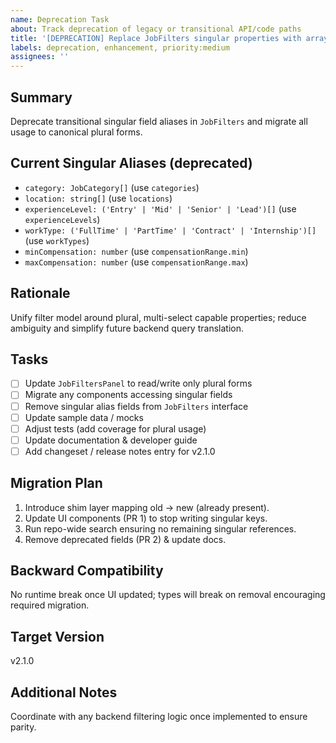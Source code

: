 ```yaml
---
name: Deprecation Task
about: Track deprecation of legacy or transitional API/code paths
title: '[DEPRECATION] Replace JobFilters singular properties with array-based properties'
labels: deprecation, enhancement, priority:medium
assignees: ''
---
```


## Summary

Deprecate transitional singular field aliases in `JobFilters` and migrate all usage to canonical plural forms.

## Current Singular Aliases (deprecated)

- `category: JobCategory[]` (use `categories`)
- `location: string[]` (use `locations`)
- `experienceLevel: ('Entry' | 'Mid' | 'Senior' | 'Lead')[]` (use `experienceLevels`)
- `workType: ('FullTime' | 'PartTime' | 'Contract' | 'Internship')[]` (use `workTypes`)
- `minCompensation: number` (use `compensationRange.min`)
- `maxCompensation: number` (use `compensationRange.max`)

## Rationale

Unify filter model around plural, multi-select capable properties; reduce ambiguity and simplify future backend query translation.

## Tasks

- [ ] Update `JobFiltersPanel` to read/write only plural forms
- [ ] Migrate any components accessing singular fields
- [ ] Remove singular alias fields from `JobFilters` interface
- [ ] Update sample data / mocks
- [ ] Adjust tests (add coverage for plural usage)
- [ ] Update documentation & developer guide
- [ ] Add changeset / release notes entry for v2.1.0

## Migration Plan

1. Introduce shim layer mapping old -> new (already present).
2. Update UI components (PR 1) to stop writing singular keys.
3. Run repo-wide search ensuring no remaining singular references.
4. Remove deprecated fields (PR 2) & update docs.

## Backward Compatibility

No runtime break once UI updated; types will break on removal encouraging required migration.

## Target Version

v2.1.0

## Additional Notes

Coordinate with any backend filtering logic once implemented to ensure parity.
